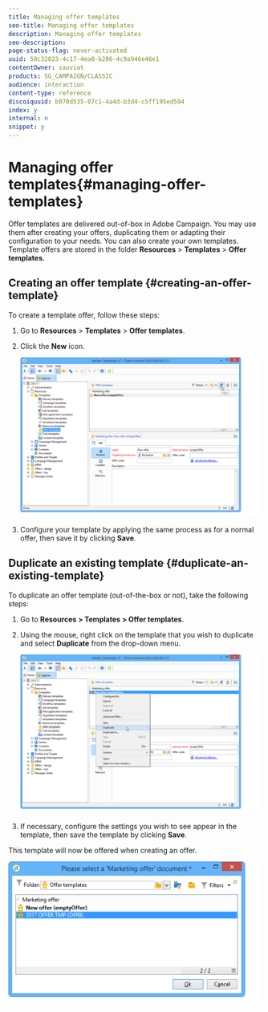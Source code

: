 ```yaml
---
title: Managing offer templates
seo-title: Managing offer templates
description: Managing offer templates
seo-description: 
page-status-flag: never-activated
uuid: 58c32023-4c17-4ea0-b206-4c9a946e46e1
contentOwner: sauviat
products: SG_CAMPAIGN/CLASSIC
audience: interaction
content-type: reference
discoiquuid: b070d535-07c1-4a4d-b3d4-c5ff195ed594
index: y
internal: n
snippet: y
---
```


# Managing offer templates{#managing-offer-templates}

Offer templates are delivered out-of-box in Adobe Campaign. You may use them after creating your offers, duplicating them or adapting their configuration to your needs. You can also create your own templates. Template offers are stored in the folder **Resources** > **Templates** > **Offer templates**.

## Creating an offer template {#creating-an-offer-template}

To create a template offer, follow these steps:

1. Go to **Resources** > **Templates** > **Offer templates**.
1. Click the **New** icon.

   ![](assets/offer_model_001.png)

1. Configure your template by applying the same process as for a normal offer, then save it by clicking **Save**.

## Duplicate an existing template {#duplicate-an-existing-template}

To duplicate an offer template (out-of-the-box or not), take the following steps:

1. Go to **Resources > Templates > Offer templates**.
1. Using the mouse, right click on the template that you wish to duplicate and select **Duplicate** from the drop-down menu.

   ![](assets/offer_model_002.png)

1. If necessary, configure the settings you wish to see appear in the template, then save the template by clicking **Save**.

This template will now be offered when creating an offer.

![](assets/offer_modelcreated_001.png)

